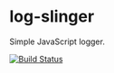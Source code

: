 # log-slinger
Simple JavaScript logger.

[![Build Status][travis-badge]][travis-badge-url]

[travis-badge]: https://travis-ci.org/bakesaled/log-slinger.svg?branch=master
[travis-badge-url]: https://travis-ci.org/bakesaled/log-slinger
